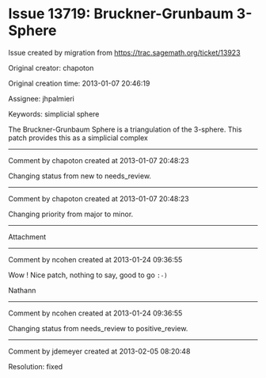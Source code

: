 # Issue 13719: Bruckner-Grunbaum 3-Sphere

Issue created by migration from https://trac.sagemath.org/ticket/13923

Original creator: chapoton

Original creation time: 2013-01-07 20:46:19

Assignee: jhpalmieri

Keywords: simplicial sphere

The Bruckner-Grunbaum Sphere is a triangulation of the 3-sphere. This patch provides this as a simplicial complex


---

Comment by chapoton created at 2013-01-07 20:48:23

Changing status from new to needs_review.


---

Comment by chapoton created at 2013-01-07 20:48:23

Changing priority from major to minor.


---

Attachment


---

Comment by ncohen created at 2013-01-24 09:36:55

Wow ! Nice patch, nothing to say, good to go `:-)`

Nathann


---

Comment by ncohen created at 2013-01-24 09:36:55

Changing status from needs_review to positive_review.


---

Comment by jdemeyer created at 2013-02-05 08:20:48

Resolution: fixed

